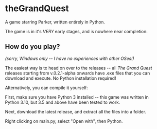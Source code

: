 # theGrandQuest
A game starring Parker, written entirely in Python.

The game is in it's _*VERY*_ early stages, and is nowhere near completion.

## How do you play?
*(sorry, Windows only -- I have no experiences with other OSes!)*

The easiest way is to head on over to the releases -- all *The Grand Quest* releases starting from v.0.2.1-alpha onwards have .exe files that you can download and execute. No Python installation required!

Alternatively, you can compile it yourself:

First, make sure you have Python 3 installed -- this game was written in Python 3.10, but 3.5 and above have been tested to work.

Next, download the latest release, and extract all the files into a folder.

Right clicking on main.py, select "Open with", then Python.
